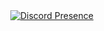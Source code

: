 ㅤㅤㅤㅤㅤㅤㅤㅤㅤㅤㅤㅤㅤㅤㅤㅤㅤ[![Discord Presence](https://lanyard.cnrad.dev/api/834407731002605608)](https://discord.com/users/834407731002605608)
